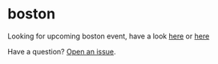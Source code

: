 # boston

Looking for upcoming boston event, have a look [here](https://github.com/nodeschool/boston/issues) or [here](http://www.meetup.com/Node-js-in-the-wild)

Have a question? [Open an issue](https://github.com/nodeschool/boston/issues/new).


